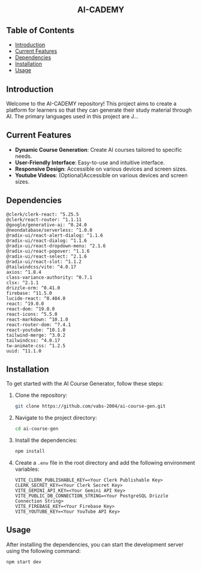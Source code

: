 ## <div align="center"><strong>AI-CADEMY</strong></div>


## Table of Contents

- [Introduction](#introduction)
- [Current Features](#features)
- [Dependencies](#dependencies)
- [Installation](#installation)
- [Usage](#usage)
  

## Introduction
Welcome to the AI-CADEMY repository! This project aims to create a platform for learners so that they can generate their study material through AI. The primary languages used in this project are J...

## Current Features

- **Dynamic Course Generation**: Create AI courses tailored to specific needs.
- **User-Friendly Interface**: Easy-to-use and intuitive interface.
- **Responsive Design**: Accessible on various devices and screen sizes.
- **Youtube Videos**: (Optional)Accessible on various devices and screen sizes.

## Dependencies
    @clerk/clerk-react: ^5.25.5
    @clerk/react-router: ^1.1.11
    @google/generative-ai: ^0.24.0
    @neondatabase/serverless: ^1.0.0
    @radix-ui/react-alert-dialog: ^1.1.6
    @radix-ui/react-dialog: ^1.1.6
    @radix-ui/react-dropdown-menu: ^2.1.6
    @radix-ui/react-popover: ^1.1.6
    @radix-ui/react-select: ^2.1.6
    @radix-ui/react-slot: ^1.1.2
    @tailwindcss/vite: ^4.0.17
    axios: ^1.8.4
    class-variance-authority: ^0.7.1
    clsx: ^2.1.1
    drizzle-orm: ^0.41.0
    firebase: ^11.5.0
    lucide-react: ^0.484.0
    react: ^19.0.0
    react-dom: ^19.0.0
    react-icons: ^5.5.0
    react-markdown: ^10.1.0
    react-router-dom: ^7.4.1
    react-youtube: ^10.1.0
    tailwind-merge: ^3.0.2
    tailwindcss: ^4.0.17
    tw-animate-css: ^1.2.5
    uuid: ^11.1.0


## Installation

To get started with the AI Course Generator, follow these steps:

1. Clone the repository:
    ```bash
    git clone https://github.com/vabs-2004/ai-course-gen.git
    ```
2. Navigate to the project directory:
    ```bash
    cd ai-course-gen
    ```
3. Install the dependencies:
    ```bash
    npm install
    ```
4. Create a `.env` file in the root directory and add the following environment variables:
    ```plaintext
    VITE_CLERK_PUBLISHABLE_KEY=<Your Clerk Publishable Key>
    CLERK_SECRET_KEY=<Your Clerk Secret Key>
    VITE_GEMINI_API_KEY=<Your Gemini API Key>
    VITE_PUBLIC_DB_CONNECTION_STRING=<Your PostgreSQL Drizzle Connection String>
    VITE_FIREBASE_KEY=<Your Firebase Key>
    VITE_YOUTUBE_KEY=<Your YouTube API Key>
    ```

## Usage

After installing the dependencies, you can start the development server using the following command:

```bash
npm start dev
